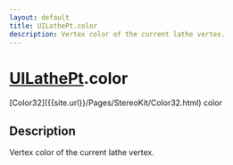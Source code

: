 ```yaml
---
layout: default
title: UILathePt.color
description: Vertex color of the current lathe vertex.
---
```

# [UILathePt]({{site.url}}/Pages/StereoKit/UILathePt.html).color

<div class='signature' markdown='1'>
[Color32]({{site.url}}/Pages/StereoKit/Color32.html) color
</div>

## Description
Vertex color of the current lathe vertex.

